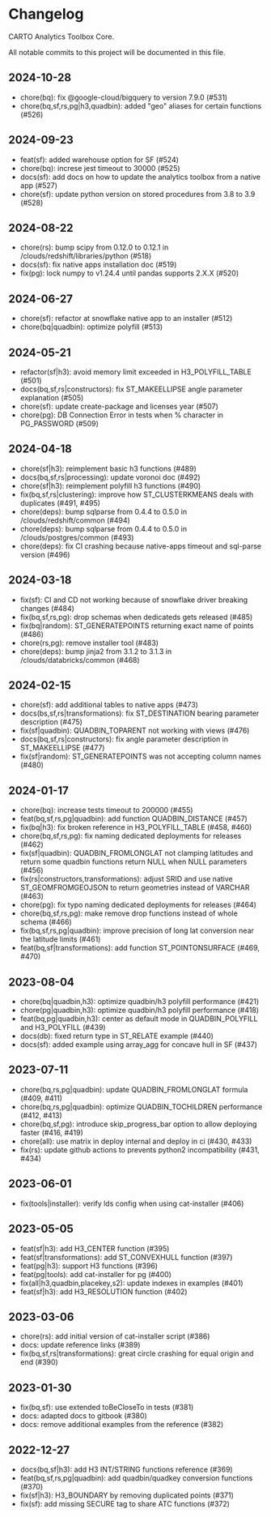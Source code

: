 # Changelog

CARTO Analytics Toolbox Core.

All notable commits to this project will be documented in this file.

## 2024-10-28

- chore(bq): fix @google-cloud/bigquery to version 7.9.0 (#531)
- chore(bq,sf,rs,pg|h3,quadbin): added "geo" aliases for certain functions (#526)

## 2024-09-23

- feat(sf): added warehouse option for SF (#524)
- chore(bq): increse jest timeout to 30000 (#525)
- docs(sf): add docs on how to update the analytics toolbox from a native app (#527)
- chore(sf): update python version on stored procedures from 3.8 to 3.9 (#528)

## 2024-08-22

- chore(rs): bump scipy from 0.12.0 to 0.12.1 in /clouds/redshift/libraries/python (#518)
- docs(sf): fix native apps installation doc (#519)
- fix(pg): lock numpy to v1.24.4 until pandas supports 2.X.X (#520)

## 2024-06-27

- chore(sf): refactor at snowflake native app to an installer (#512)
- chore(bq|quadbin): optimize polyfill (#513)

## 2024-05-21

- refactor(sf|h3): avoid memory limit exceeded in H3_POLYFILL_TABLE (#501)
- docs(bq,sf,rs|constructors): fix ST_MAKEELLIPSE angle parameter explanation (#505)
- chore(sf): update create-package and licenses year (#507)
- chore(pg): DB Connection Error in tests when % character in PG_PASSWORD (#509)

## 2024-04-18

- chore(sf|h3): reimplement basic h3 functions (#489)
- docs(bq,sf,rs|processing): update voronoi doc (#492)
- chore(sf|h3): reimplement polyfill h3 functions (#490)
- fix(bq,sf,rs|clustering): improve how ST_CLUSTERKMEANS deals with duplicates (#491, #495)
- chore(deps): bump sqlparse from 0.4.4 to 0.5.0 in /clouds/redshift/common (#494)
- chore(deps): bump sqlparse from 0.4.4 to 0.5.0 in /clouds/postgres/common (#493)
- chore(deps): fix CI crashing because native-apps timeout and sql-parse version (#496)

## 2024-03-18

- fix(sf): CI and CD not working because of snowflake driver breaking changes (#484)
- fix(bq,sf,rs,pg): drop schemas when dedicateds gets released (#485)
- fix(bq|random): ST_GENERATEPOINTS returning exact name of points (#486)
- chore(rs,pg): remove installer tool (#483)
- chore(deps): bump jinja2 from 3.1.2 to 3.1.3 in /clouds/databricks/common (#468)

## 2024-02-15

- chore(sf): add additional tables to native apps (#473)
- docs(bs,sf,rs|transformations): fix ST_DESTINATION bearing parameter description (#475)
- fix(sf|quadbin): QUADBIN_TOPARENT not working with views (#476)
- docs(bq,sf,rs|constructors): fix angle parameter description in ST_MAKEELLIPSE (#477)
- fix(sf|random): ST_GENERATEPOINTS was not accepting column names (#480)

## 2024-01-17

- chore(bq): increase tests timeout to 200000 (#455)
- feat(bq,sf,rs,pg|quadbin): add function QUADBIN_DISTANCE (#457)
- fix(bq|h3): fix broken reference in H3_POLYFILL_TABLE (#458, #460)
- chore(bq,sf,rs,pg): fix naming dedicated deployments for releases (#462)
- fix(sf|quadbin): QUADBIN_FROMLONGLAT not clamping latitudes and return some quadbin functions return NULL when NULL parameters (#456)
- fix(rs|constructors,transformations): adjust SRID and use native ST_GEOMFROMGEOJSON to return geometries instead of VARCHAR (#463)
- chore(pg): fix typo naming dedicated deployments for releases (#464)
- chore(bq,sf,rs,pg): make remove drop functions instead of whole schema (#466)
- fix(bq,sf,rs,pg|quadbin): improve precision of long lat conversion near the latitude limits (#461)
- feat(bq,sf|transformations): add function ST_POINTONSURFACE (#469, #470)

## 2023-08-04

- chore(bq|quadbin,h3): optimize quadbin/h3 polyfill performance (#421)
- chore(pg|quadbin,h3): optimize quadbin/h3 polyfill performance (#418)
- feat(bq,pg|quadbin,h3): center as default mode in QUADBIN_POLYFILL and H3_POLYFILL (#439)
- docs(db): fixed return type in ST_RELATE example (#440)
- docs(sf): added example using array_agg for concave hull in SF (#437)

## 2023-07-11

- chore(bq,rs,pg|quadbin): update QUADBIN_FROMLONGLAT formula (#409, #411)
- chore(bq,rs,pg|quadbin): optimize QUADBIN_TOCHILDREN performance (#412, #413)
- chore(bq,sf,pg): introduce skip_progress_bar option to allow deploying faster (#416, #419)
- chore(all): use matrix in deploy internal and deploy in ci (#430, #433)
- fix(rs): update github actions to prevents python2 incompatibility (#431, #434)

## 2023-06-01

- fix(tools|installer): verify lds config when using cat-installer (#406)

## 2023-05-05

- feat(sf|h3): add H3_CENTER function (#395)
- feat(sf|transformations): add ST_CONVEXHULL function (#397)
- feat(pg|h3): support H3 functions (#396)
- feat(pg|tools): add cat-installer for pg (#400)
- fix(all|h3,quadbin,placekey,s2): update indexes in examples (#401)
- feat(sf|h3): add H3_RESOLUTION function (#402)

## 2023-03-06

- chore(rs): add initial version of cat-installer script (#386)
- docs: update reference links (#389)
- fix(bq,sf,rs|transformations): great circle crashing for equal origin and end (#390)

## 2023-01-30

- fix(bq,sf): use extended toBeCloseTo in tests (#381)
- docs: adapted docs to gitbook (#380)
- docs: remove additional examples from the reference (#382)

## 2022-12-27

- docs(bq,sf|h3): add H3 INT/STRING functions reference (#369)
- feat(bq,sf,rs,pg|quadbin): add quadbin/quadkey conversion functions (#370)
- fix(sf|h3): H3_BOUNDARY by removing duplicated points (#371)
- fix(sf): add missing SECURE tag to share ATC functions (#372)
